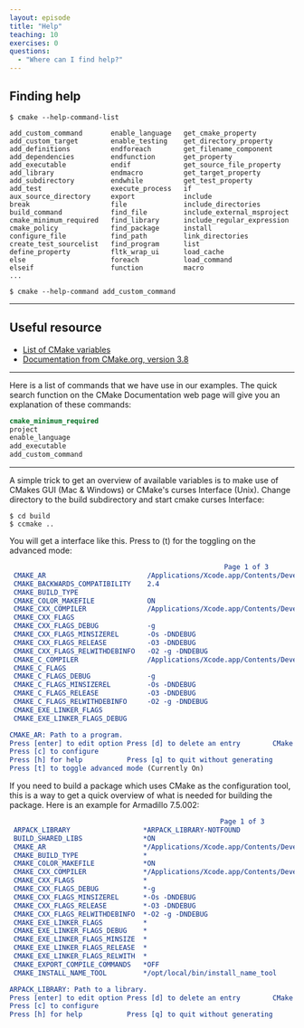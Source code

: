 ```yaml
---
layout: episode
title: "Help"
teaching: 10
exercises: 0
questions:
  - "Where can I find help?"
---
```


## Finding help

```shell
$ cmake --help-command-list

add_custom_command       enable_language   get_cmake_property
add_custom_target        enable_testing    get_directory_property
add_definitions          endforeach        get_filename_component
add_dependencies         endfunction       get_property
add_executable           endif             get_source_file_property
add_library              endmacro          get_target_property
add_subdirectory         endwhile          get_test_property
add_test                 execute_process   if
aux_source_directory     export            include
break                    file              include_directories
build_command            find_file         include_external_msproject
cmake_minimum_required   find_library      include_regular_expression
cmake_policy             find_package      install
configure_file           find_path         link_directories
create_test_sourcelist   find_program      list
define_property          fltk_wrap_ui      load_cache
else                     foreach           load_command
elseif                   function          macro
...

$ cmake --help-command add_custom_command
```

---

## Useful resource

- [List of CMake variables](https://cmake.org/Wiki/CMake_Useful_Variables)
- [Documentation from CMake.org, version 3.8](https://cmake.org/cmake/help/v3.8/)

---
Here is a list of commands that we have use in our examples. The quick search
function on the CMake Documentation web page will give you an explanation of
these commands:
```cmake
cmake_minimum_required
project
enable_language
add_executable
add_custom_command
```

---
A simple trick to get an overview of available variables is to make use of
CMakes GUI (Mac & Windows) or CMake's curses Interface (Unix). Change directory
to the build subdirectory and start cmake curses Interface:
```shell
$ cd build
$ ccmake ..
```
You will get a interface like this. Press to (t) for the toggling on the advanced mode:
```cmake
                                                     Page 1 of 3
 CMAKE_AR                         /Applications/Xcode.app/Contents/Developer/Toolch
 CMAKE_BACKWARDS_COMPATIBILITY    2.4                                              
 CMAKE_BUILD_TYPE                                                                  
 CMAKE_COLOR_MAKEFILE             ON                                               
 CMAKE_CXX_COMPILER               /Applications/Xcode.app/Contents/Developer/Toolch
 CMAKE_CXX_FLAGS                                                                   
 CMAKE_CXX_FLAGS_DEBUG            -g                                               
 CMAKE_CXX_FLAGS_MINSIZEREL       -Os -DNDEBUG                                     
 CMAKE_CXX_FLAGS_RELEASE          -O3 -DNDEBUG                                     
 CMAKE_CXX_FLAGS_RELWITHDEBINFO   -O2 -g -DNDEBUG                                  
 CMAKE_C_COMPILER                 /Applications/Xcode.app/Contents/Developer/Toolch
 CMAKE_C_FLAGS                                                                     
 CMAKE_C_FLAGS_DEBUG              -g                                               
 CMAKE_C_FLAGS_MINSIZEREL         -Os -DNDEBUG                                     
 CMAKE_C_FLAGS_RELEASE            -O3 -DNDEBUG                                     
 CMAKE_C_FLAGS_RELWITHDEBINFO     -O2 -g -DNDEBUG                                  
 CMAKE_EXE_LINKER_FLAGS                                                            
 CMAKE_EXE_LINKER_FLAGS_DEBUG                                                      

CMAKE_AR: Path to a program.                                                        
Press [enter] to edit option Press [d] to delete an entry        CMake Version 3.7.1
Press [c] to configure
Press [h] for help           Press [q] to quit without generating
Press [t] to toggle advanced mode (Currently On)
```
If you need to build a package which uses CMake as the configuration tool, this
is a way to get a quick overview of what is needed for building the package.
Here is an example for Armadillo 7.5.002:
```cmake
                                                    Page 1 of 3
 ARPACK_LIBRARY                  *ARPACK_LIBRARY-NOTFOUND                          
 BUILD_SHARED_LIBS               *ON                                               
 CMAKE_AR                        */Applications/Xcode.app/Contents/Developer/Toolch
 CMAKE_BUILD_TYPE                *                                                 
 CMAKE_COLOR_MAKEFILE            *ON                                               
 CMAKE_CXX_COMPILER              */Applications/Xcode.app/Contents/Developer/Toolch
 CMAKE_CXX_FLAGS                 *                                                 
 CMAKE_CXX_FLAGS_DEBUG           *-g                                               
 CMAKE_CXX_FLAGS_MINSIZEREL      *-Os -DNDEBUG                                     
 CMAKE_CXX_FLAGS_RELEASE         *-O3 -DNDEBUG                                     
 CMAKE_CXX_FLAGS_RELWITHDEBINFO  *-O2 -g -DNDEBUG                                  
 CMAKE_EXE_LINKER_FLAGS          *                                                 
 CMAKE_EXE_LINKER_FLAGS_DEBUG    *                                                 
 CMAKE_EXE_LINKER_FLAGS_MINSIZE  *                                                 
 CMAKE_EXE_LINKER_FLAGS_RELEASE  *                                                 
 CMAKE_EXE_LINKER_FLAGS_RELWITH  *                                                 
 CMAKE_EXPORT_COMPILE_COMMANDS   *OFF                                              
 CMAKE_INSTALL_NAME_TOOL         */opt/local/bin/install_name_tool                 

ARPACK_LIBRARY: Path to a library.                                                  
Press [enter] to edit option Press [d] to delete an entry        CMake Version 3.7.1
Press [c] to configure
Press [h] for help           Press [q] to quit without generating

```
